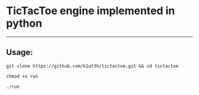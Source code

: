 # TicTacToe engine implemented in python
---

## Usage:

```
git clone https://github.com/k1ut3h/tictactoe.git && cd tictactoe
```
```
chmod +x run
```
```
./run
```

